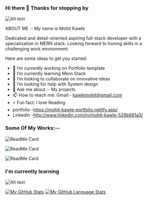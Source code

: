 ### Hi there 👋 Thanks for stopping by

![Alt text](https://cdn3.iconfinder.com/data/icons/roles-computer-it/128/programmer-2-512.png)

ABOUT ME :-
My name is Mohit Kawle

Dedicated and detail-oriented aspiring full-stack developer with a specialization in MERN stack. Looking forward to honing skills in a challenging work environment.



<!-- **MohitKawle/MohitKawle** is a ✨ _special_ ✨ repository because its `README.md` (this file) appears on your GitHub profile. -->

Here are some ideas to get you started:

- 🔭 I’m currently working on Portfolio template
- 🌱 I’m currently learning Mern Stack
- 👯 I’m looking to collaborate on innovative ideas
- 🤔 I’m looking for help with System design
- 💬 Ask me about :- My projects 
- 📫 How to reach me: Gmail:- kawlemohit@gmail.com 
- ⚡ Fun fact: I love Reading
- portfolio -https://mohit-kawle-portfolio.netlify.app/
- Linkedin -http://www.linkedin.com/in/mohit-kawle-529b661a3/


### Some Of My Works:--


![ReadMe Card](https://github-readme-stats.vercel.app/api/pin/?username=MohitKawle&repo=Orbitz)

![ReadMe Card](https://github-readme-stats.vercel.app/api/pin/?username=MohitKawle&repo=mamaEarthClone)

![ReadMe Card](https://github-readme-stats.vercel.app/api/pin/?username=MohitKawle&repo=react-app-dotandkey)



###        I'm currently learning

![Alt text](https://academicwritingforstudents.com/wp-content/uploads/2020/12/MERN-stack.png)


[![My GitHub Stats](https://github-readme-stats.vercel.app/api/?username=MohitKawle&count_private=true&theme=tokyonight&showicons=true)]()
[![My GitHub Language Stats](https://github-readme-stats.vercel.app/api/top-langs/?username=MohitKawle&langs_count=5&theme=tokyonight)]()



